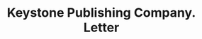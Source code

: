 ---
doi: 10.7916/D8ZW2Z1G
date_other: '1909'
date_other_textual: '1909'
form: correspondence
genre:
- Letters (correspondence)
name:
- Keystone Publishing Company
object_in_context_url: https://biggert.cul.columbia.edu/items/view/ave_biggert_01427
subject_hierarchical_geographic:
- Philadelphia, Pennsylvania, United States
subject_name:
- Keystone Publishing Company
title: Keystone Publishing Company. Letter
sort_title: Keystone Publishing Company. Letter
call_number: ave_biggert_01427
coordinates:
- 40.00944444444445,-75.13333333333334
pid: ave_biggert_01427
identifiers: ave_biggert_01427
thumbnail: https://derivativo-2.library.columbia.edu/iiif/2/ldpd:344604/full/!256,256/0/native.jpg
permalink: "/biggert/ave_biggert_01427/"
layout: iiif-image-page
---